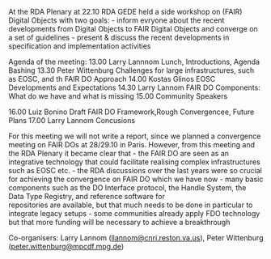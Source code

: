 At the RDA Plenary at 22.10 RDA GEDE held a side workshop on (FAIR) Digital Objects with two goals:
    - inform evryone about the recent developments from Digital Objects to FAIR Digital Objects and converge on a set of guidelines 
    - present & discuss the recent developments in specification and implementation activities

Agenda of the meeting:
13.00   Larry Lannnom       Lunch, Introductions, Agenda Bashing
13.30   Peter Wittenburg    Challenges for large infrastructures, such as EOSC, and th FAIR DO Approach
14.00   Kostas Glinos       EOSC Developments and Expectations
14.30   Larry Lannom        FAIR DO Components: What do we have and what is missing
15.00   Community Speakers
                            
16.00   Luiz Bonino         Draft FAIR DO Framework,Rough Convergencee, Future Plans
17.00   Larry Lannom        Concusions

For this meeting we will not write a report, since we planned a convergence meeting on FAIR DOs at 28/29.10 in Paris. However, from this meeting and the RDA Plenary it became clear that
    - the FAIR DO are seen as an integrative technology that could facilitate realising complex infrastructures such as EOSC etc.
    - the RDA discussions over the last years were so crucial for achieving the convergence on FAIR DO which we have now
    - many basic components such as the DO Interface protocol, the Handle System, the Data Type Registry, and reference software for        
      repositories are available, but that much needs to be done in particular to integrate legacy setups
    - some communities already apply FDO technology but that more funding will be necessary to achieve a breakthrough

Co-organisers: Larry Lannom (llannom@cnri.reston.va.us), Peter Wittenburg (peter.wittenburg@mpcdf.mpg.de)

